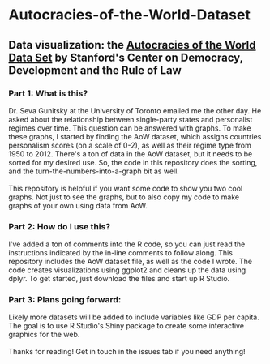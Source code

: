 # Autocracies-of-the-World-Dataset
## Data visualization: the <a href="https://fsi-live.s3.us-west-1.amazonaws.com/s3fs-public/res/Codebook.pdf"> Autocracies of the World Data Set</a> by Stanford's Center on Democracy, Development and the Rule of Law

### Part 1: What is this?<br>
Dr. Seva Gunitsky at the University of Toronto emailed me the other day. He asked about the relationship between single-party
states and personalist regimes over time. This question can be answered with graphs. To make these graphs, I started by finding the AoW dataset, which assigns countries personalism scores (on a scale of 0-2), as well as
their regime type from 1950 to 2012. There's a ton of data in the AoW dataset, but it needs to be sorted for my desired use. So, the code in this repository does
the sorting, and the turn-the-numbers-into-a-graph bit as well.
<br><br>
This repository is helpful if you want some code to show you two cool graphs. Not just to see the graphs, but to also copy my code to make graphs of your own using data from AoW.

### Part 2: How do I use this?
I've added a ton of comments into the R code, so you can just read the instructions indicated by the in-line comments to follow along. This repository includes the AoW dataset file, 
as well as the code I wrote. The code creates visualizations using ggplot2 and cleans up the data using dplyr. To get started, just download the files and start up R Studio.

### Part 3: Plans going forward:
Likely more datasets will be added to include variables like GDP per capita. The goal is to use R Studio's Shiny package to create some interactive graphics for the web.
<br><br>
Thanks for reading! Get in touch in the issues tab if you need anything!

